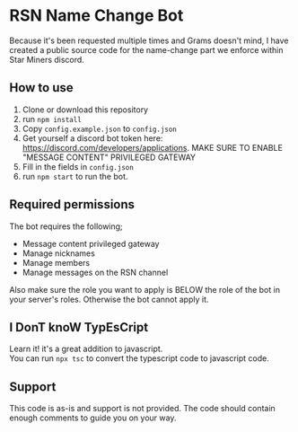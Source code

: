 # RSN Name Change Bot

Because it's been requested multiple times and Grams doesn't mind, I have created a public source code for the name-change part we enforce within Star Miners discord.

## How to use
1. Clone or download this repository
2. run `npm install`
3. Copy `config.example.json` to `config.json`
4. Get yourself a discord bot token here: https://discord.com/developers/applications. MAKE SURE TO ENABLE "MESSAGE CONTENT" PRIVILEGED GATEWAY
5. Fill in the fields in `config.json`
6. run `npm start` to run the bot.

## Required permissions
The bot requires the following;
- Message content privileged gateway
- Manage nicknames
- Manage members
- Manage messages on the RSN channel

Also make sure the role you want to apply is BELOW the role of the bot in your server's roles. Otherwise the bot cannot apply it.

## I DonT knoW TypEsCript
Learn it! it's a great addition to javascript.  
You can run `npx tsc` to convert the typescript code to javascript code.

## Support
This code is as-is and support is not provided. The code should contain enough comments to guide you on your way.